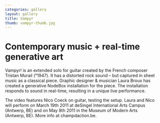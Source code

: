 ```yaml
---
categories: gallery
layout: gallery
title: Vampyr
thumb: vampyr-thumb.jpg
---
```

# Contemporary music + real-time generative art

Vampyr! is an extended solo for guitar created by the French composer Tristan Murail (°1947). It has a distorted rock sound – but captured in sheet music as a classical piece. Graphic designer & musician Laura Broux has created a generative NodeBox installation for the piece. The installation responds to sound in real-time, resulting in a unique live performance. 

The video features Nico Coeck on guitar, testing the setup.
Laura and Nico will perform on March 19th 2011 at deSingel International Arts Campus (Antwerp, BE)  and on May 8th 2011 in the Museum of Modern Arts (Antwerp, BE). More info at champdaction.be.
